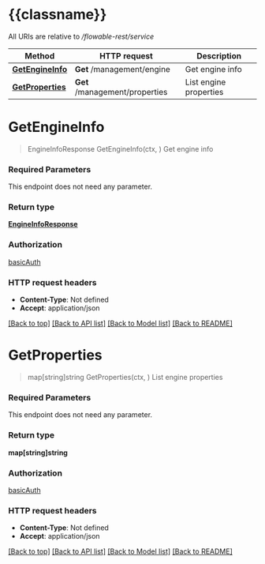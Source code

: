 # {{classname}}

All URIs are relative to */flowable-rest/service*

Method | HTTP request | Description
------------- | ------------- | -------------
[**GetEngineInfo**](EngineApi.md#GetEngineInfo) | **Get** /management/engine | Get engine info
[**GetProperties**](EngineApi.md#GetProperties) | **Get** /management/properties | List engine properties

# **GetEngineInfo**
> EngineInfoResponse GetEngineInfo(ctx, )
Get engine info

### Required Parameters
This endpoint does not need any parameter.

### Return type

[**EngineInfoResponse**](EngineInfoResponse.md)

### Authorization

[basicAuth](../README.md#basicAuth)

### HTTP request headers

 - **Content-Type**: Not defined
 - **Accept**: application/json

[[Back to top]](#) [[Back to API list]](../README.md#documentation-for-api-endpoints) [[Back to Model list]](../README.md#documentation-for-models) [[Back to README]](../README.md)

# **GetProperties**
> map[string]string GetProperties(ctx, )
List engine properties

### Required Parameters
This endpoint does not need any parameter.

### Return type

**map[string]string**

### Authorization

[basicAuth](../README.md#basicAuth)

### HTTP request headers

 - **Content-Type**: Not defined
 - **Accept**: application/json

[[Back to top]](#) [[Back to API list]](../README.md#documentation-for-api-endpoints) [[Back to Model list]](../README.md#documentation-for-models) [[Back to README]](../README.md)

